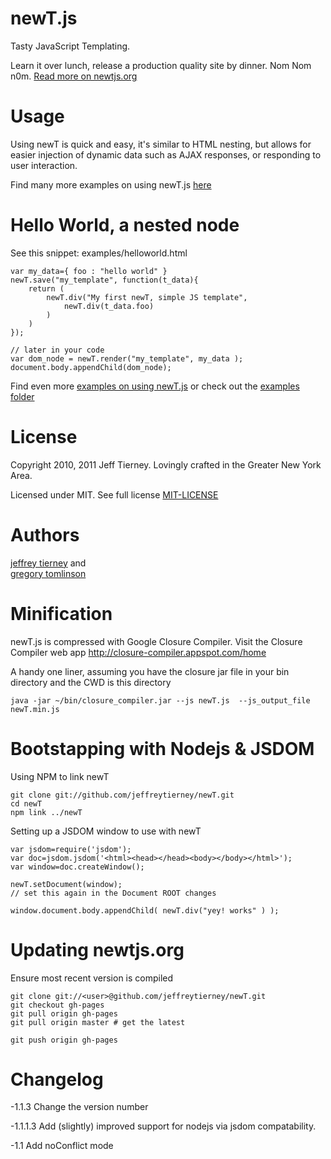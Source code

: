 newT.js
====
Tasty JavaScript Templating.


Learn it over lunch, release a production quality site by dinner. Nom
Nom n0m. [Read more on newtjs.org](http://newtjs.org)


Usage
====
Using newT is quick and easy, it's similar to HTML nesting, but allows for easier injection of 
dynamic data such as AJAX responses, or responding to user interaction.

Find many more examples on using newT.js [here](http://newtjs.org)



Hello World, a nested node
=======

See this snippet:  examples/helloworld.html

    var my_data={ foo : "hello world" }
    newT.save("my_template", function(t_data){
        return (
            newT.div("My first newT, simple JS template",
                newT.div(t_data.foo)
            )
        )
    });

    // later in your code
    var dom_node = newT.render("my_template", my_data );
    document.body.appendChild(dom_node);


Find even more [examples on using newT.js](http://newtjs.org) or check out the [examples
folder](https://github.com/jeffreytierney/newT/tree/master/examples)


License
====

Copyright 2010, 2011 Jeff Tierney. 
Lovingly crafted in the Greater New York Area.

Licensed under MIT. See full license [MIT-LICENSE](https://github.com/jeffreytierney/newT/blob/master/MIT-LICENSE)


Authors
===

[jeffrey tierney](https://twitter.com/jeffreytierney) and  
[gregory tomlinson](https://twitter.com/gregory80) 


Minification
====

newT.js is compressed with Google Closure Compiler. Visit the Closure Compiler web app <http://closure-compiler.appspot.com/home>

A handy one liner, assuming you have the closure jar file in your bin directory and the CWD is this
directory

    java -jar ~/bin/closure_compiler.jar --js newT.js  --js_output_file newT.min.js



Bootstapping with Nodejs & JSDOM
=====

Using NPM to link newT

    git clone git://github.com/jeffreytierney/newT.git
    cd newT
    npm link ../newT


Setting up a JSDOM window to use with newT

    var jsdom=require('jsdom');
    var doc=jsdom.jsdom('<html><head></head><body></body></html>');
    var window=doc.createWindow();

    newT.setDocument(window); 
    // set this again in the Document ROOT changes
    
    window.document.body.appendChild( newT.div("yey! works" ) );


Updating newtjs.org
=====

Ensure most recent version is compiled

    git clone git://<user>@github.com/jeffreytierney/newT.git
    git checkout gh-pages
    git pull origin gh-pages
    git pull origin master # get the latest

    git push origin gh-pages

Changelog
=====

-1.1.3
Change the version number

-1.1.1.3
Add (slightly) improved support for nodejs via jsdom compatability.

-1.1
Add noConflict mode

